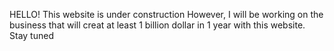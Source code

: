 HELLO! 
This website is under construction
However, I will be working on the business that will creat at least 1 billion dollar in 1 year
with this website.
Stay tuned
